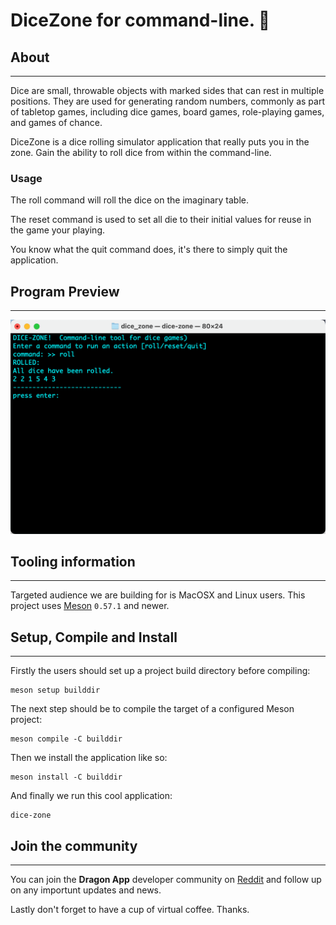 # DiceZone for command-line. 🎲

## About

* * *

Dice are small, throwable objects with marked sides
that can rest in multiple positions. They are used
for generating random numbers, commonly as part of
tabletop games, including dice games, board games,
role-playing games, and games of chance.

DiceZone is a dice rolling simulator application that
really puts you in the zone. Gain the ability to roll
dice from within the command-line.

### Usage

The roll command will roll the dice on the imaginary
table.

The reset command is used to set all die to their
initial values for reuse in the game your playing.

You know what the quit command does, it's there to
simply quit the application.

## Program Preview

* * *

![Command-Line App](.github/screenshots/preview.png)

## Tooling information

* * *

Targeted audience we are building for is MacOSX and Linux users. This project uses
[Meson](https://mesonbuild.com/) `0.57.1` and newer.

## Setup, Compile and Install

* * *

Firstly the users should set up a project build directory before
compiling:

```console
meson setup builddir
```

The next step should be to compile the target of a configured
Meson project:

```console
meson compile -C builddir
```

Then we install the application like so:

```console
meson install -C builddir
```

And finally we run this cool application:

```console
dice-zone
```

## Join the community

* * *

You can join the **Dragon App** developer community on [Reddit](https://www.reddit.com/r/dragon_apps/) and follow
up on any importunt updates and news.

Lastly don't forget to have a cup of virtual coffee. Thanks.
